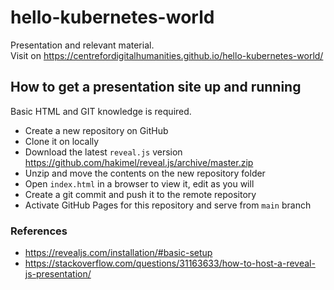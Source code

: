 # hello-kubernetes-world
Presentation and relevant material.  
Visit on https://centrefordigitalhumanities.github.io/hello-kubernetes-world/

## How to get a presentation site up and running
Basic HTML and GIT knowledge is required.
- Create a new repository on GitHub
- Clone it on locally
- Download the latest `reveal.js` version https://github.com/hakimel/reveal.js/archive/master.zip
- Unzip and move the contents on the new repository folder
- Open `index.html` in a browser to view it, edit as you will
- Create a git commit and push it to the remote repository
- Activate GitHub Pages for this repository and serve from `main` branch

### References
- https://revealjs.com/installation/#basic-setup
- https://stackoverflow.com/questions/31163633/how-to-host-a-reveal-js-presentation/
